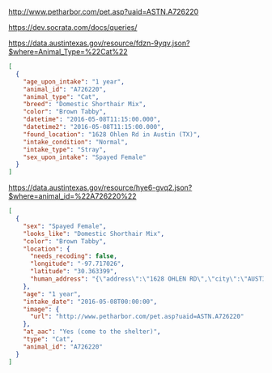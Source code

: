 
http://www.petharbor.com/pet.asp?uaid=ASTN.A726220

https://dev.socrata.com/docs/queries/

https://data.austintexas.gov/resource/fdzn-9yqv.json?$where=Animal_Type=%22Cat%22

```json
[
  {
    "age_upon_intake": "1 year",
    "animal_id": "A726220",
    "animal_type": "Cat",
    "breed": "Domestic Shorthair Mix",
    "color": "Brown Tabby",
    "datetime": "2016-05-08T11:15:00.000",
    "datetime2": "2016-05-08T11:15:00.000",
    "found_location": "1628 Ohlen Rd in Austin (TX)",
    "intake_condition": "Normal",
    "intake_type": "Stray",
    "sex_upon_intake": "Spayed Female"
  }
]
```

https://data.austintexas.gov/resource/hye6-gvq2.json?$where=animal_id=%22A726220%22


```json
[
  {
    "sex": "Spayed Female",
    "looks_like": "Domestic Shorthair Mix",
    "color": "Brown Tabby",
    "location": {
      "needs_recoding": false,
      "longitude": "-97.717026",
      "latitude": "30.363399",
      "human_address": "{\"address\":\"1628 OHLEN RD\",\"city\":\"AUSTIN\",\"state\":\"\",\"zip\":\"78758\"}"
    },
    "age": "1 year",
    "intake_date": "2016-05-08T00:00:00",
    "image": {
      "url": "http://www.petharbor.com/pet.asp?uaid=ASTN.A726220"
    },
    "at_aac": "Yes (come to the shelter)",
    "type": "Cat",
    "animal_id": "A726220"
  }
]
```
